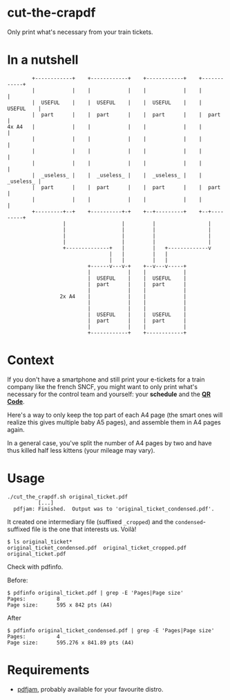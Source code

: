 # cut-the-crapdf 

Only print what's necessary from your train tickets.

# In a nutshell


```
        +------------+    +------------+    +------------+    +------------+
        |            |    |            |    |            |    |            |
        |  USEFUL    |    |  USEFUL    |    |  USEFUL    |    |  USEFUL    |
        |  part      |    |  part      |    |  part      |    |  part      |
4x A4   |            |    |            |    |            |    |            |
        |            |    |            |    |            |    |            |
        |            |    |            |    |            |    |            |
        |            |    |            |    |            |    |            |
        |  _useless_ |    |  _useless_ |    |  _useless_ |    |  _useless_ |
        |  part      |    |  part      |    |  part      |    |  part      |
        |            |    |            |    |            |    |            |
        +---------+--+    +----------+-+    +--+---------+    +--+---------+
                  |                  |         |                 |
                  |                  |         |                 |
                  |                  |         |                 |
                  |                  |         |                 |
                  +--------------+   |         |   +-------------v
                                 |   |         |   |
                                 |   |         |   |
                          +------v---v-+    +--v---v-----+
                          |            |    |            |
                          |  USEFUL    |    |  USEFUL    |
                          |  part      |    |  part      |
                          |            |    |            |
                 2x A4    |            |    |            |
                          |            |    |            |
                          |            |    |            |
                          |  USEFUL    |    |  USEFUL    |
                          |  part      |    |  part      |
                          |            |    |            |
                          +------------+    +------------+

```


# Context

If you don't have a smartphone and still print your e-tickets for a train
company like the french SNCF, you might want to only print what's necessary
for the control team and yourself: your **schedule** and the 
**[QR Code](https://en.wikipedia.org/wiki/QR_code)**.

Here's a way to only keep the top part of each A4 page (the smart ones will
realize this gives multiple baby A5 pages), and assemble them in A4 pages again.

In a general case, you've split the number of A4 pages by two and have thus killed
half less kittens (your mileage may vary).

# Usage


```
./cut_the_crapdf.sh original_ticket.pdf 
          [...]
  pdfjam: Finished.  Output was to 'original_ticket_condensed.pdf'.
```

It created one intermediary file (suffixed `_cropped`) 
and the `condensed`-suffixed file is the one that interests us. Voilà!

```
$ ls original_ticket*
original_ticket_condensed.pdf  original_ticket_cropped.pdf  original_ticket.pdf
```

Check with pdfinfo.

Before:
```
$ pdfinfo original_ticket.pdf | grep -E 'Pages|Page size'
Pages:          8
Page size:      595 x 842 pts (A4)

```

After
```
$ pdfinfo original_ticket_condensed.pdf | grep -E 'Pages|Page size'
Pages:          4
Page size:      595.276 x 841.89 pts (A4)
```

# Requirements

- [pdfjam](https://warwick.ac.uk/fac/sci/statistics/staff/academic-research/firth/software/pdfjam/#download), 
  probably available for your favourite distro.
